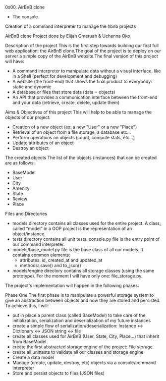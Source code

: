 0x00. AirBnB clone
- The console

Creation of a command interpreter to manage the hbnb projects

AirBnB clone Project done by
Elijah Omeruah &
Uchenna Oko


Description of the project
This is the first step towards building our first full web application: the AirBnB clone.The goal of the project is to deploy on our server a simple copy of the AirBnB website.The final version of this project will have:

- A command interpreter to manipulate data without a visual interface, like in a Shell (perfect for development and debugging)
- A website (the front-end) that shows the final product to everybody: static and dynamic
- A database or files that store data (data = objects)
- An API that provides a communication interface between the front-end and your data (retrieve, create, delete, update them)


Aims & Objectives of this project
This will help to be able to manage the objects of our project:

- Creation of a new object (ex: a new "User" or a new "Place")
- Retrieval of an object from a file storage, a database etc… 
- Perform operations on objects (count, compute stats, etc…)
- Update attributes of an object
- Destroy an object


The created objects
The list of the objects (instances) that can be created are as follows:

- BaseModel
- User
- City
- Amenity
- State
- Review
- Place

Files and Directories
- models directory contains all classes used for the entire project. A class, called “model” in a OOP project is the representation of an object/instance.
- tests directory contains all unit tests.
console.py file is the entry point of our command interpreter.
- models/base_model.py file is the base class of all our models. It contains common elements:
	- attributes: id, created_at and updated_at
	- methods: save() and to_json()
- models/engine directory contains all storage classes (using the same prototype). For the moment I will have only one: file_storage.py.

The project's implementation will happen in the following phases:

Phase One
The first phase is to manipulate a powerful storage system to give an abstraction between objects and how they are stored and persisted. To achieve this, I will:

- put in place a parent class (called BaseModel) to take care of the initialization, serialization and deserialization of my future instances
- create a simple flow of serialization/deserialization: Instance <-> Dictionary <-> JSON string <-> file
- create all classes used for AirBnB (User, State, City, Place…) that inherit from BaseModel
- create the first abstracted storage engine of the project: File storage.
- create all unittests to validate all our classes and storage engine
- Create a data model
- Manage (create, update, destroy, etc) objects via a console/command interpreter
- Store and persist objects to files (JSON files)

